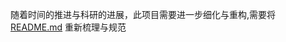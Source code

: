 随着时间的推进与科研的进展，此项目需要进一步细化与重构,需要将[README.md](https://github.com/muzi-8/Visual-analytics-and-Interpretability-in-Deep-Learning/blob/master/README.md) 重新梳理与规范
